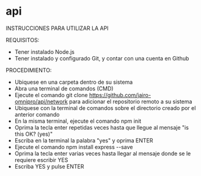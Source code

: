 # api

INSTRUCCIONES PARA UTILIZAR LA API

REQUISITOS:

- Tener instalado Node.js
- Tener instalado y configurado Git, y contar con una cuenta en Github

PROCEDIMIENTO:

- Ubiquese en una carpeta dentro de su sistema
- Abra una terminal de comandos (CMD)
- Ejecute el comando git clone https://github.com/jairo-omnipro/api/network para adicionar el repositorio remoto a su sistema
- Ubiquese con la terminal de comandos sobre el directorio creado por el anterior comando
- En la misma terminal, ejecute el comando npm init
- Oprima la tecla enter repetidas veces hasta que llegue al mensaje "is this OK? (yes)"
- Escriba en la terminal la palabra "yes" y oprima ENTER
- Ejecute el comando npm install express --save
- Oprima la tecla enter varias veces hasta llegar al mensaje donde se le requiere escribir YES
- Escriba YES y pulse ENTER